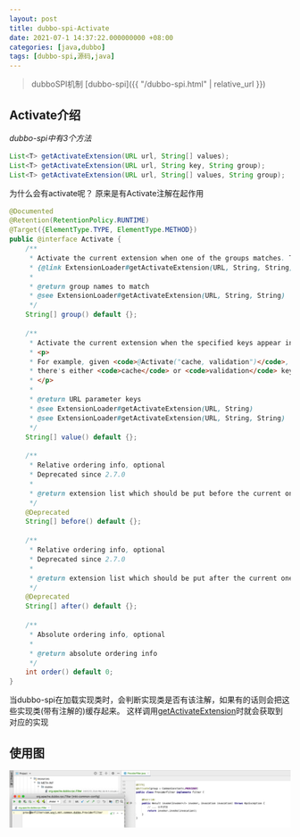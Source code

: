 ```yaml
---
layout: post
title: dubbo-spi-Activate
date: 2021-07-1 14:37:22.000000000 +08:00
categories: [java,dubbo]
tags: [dubbo-spi,源码,java]
---
```


> dubboSPI机制 [dubbo-spi]({{ "/dubbo-spi.html" | relative_url }})

## Activate介绍 

<i id="dubbo-spi中有3个方法">dubbo-spi中有3个方法</i>
```java
List<T> getActivateExtension(URL url, String[] values);
List<T> getActivateExtension(URL url, String key, String group);
List<T> getActivateExtension(URL url, String[] values, String group);
```

为什么会有activate呢？
原来是有Activate注解在起作用

```java
@Documented
@Retention(RetentionPolicy.RUNTIME)
@Target({ElementType.TYPE, ElementType.METHOD})
public @interface Activate {
    /**
     * Activate the current extension when one of the groups matches. The group passed into
     * {@link ExtensionLoader#getActivateExtension(URL, String, String)} will be used for matching.
     *
     * @return group names to match
     * @see ExtensionLoader#getActivateExtension(URL, String, String)
     */
    String[] group() default {};

    /**
     * Activate the current extension when the specified keys appear in the URL's parameters.
     * <p>
     * For example, given <code>@Activate("cache, validation")</code>, the current extension will be return only when
     * there's either <code>cache</code> or <code>validation</code> key appeared in the URL's parameters.
     * </p>
     *
     * @return URL parameter keys
     * @see ExtensionLoader#getActivateExtension(URL, String)
     * @see ExtensionLoader#getActivateExtension(URL, String, String)
     */
    String[] value() default {};

    /**
     * Relative ordering info, optional
     * Deprecated since 2.7.0
     *
     * @return extension list which should be put before the current one
     */
    @Deprecated
    String[] before() default {};

    /**
     * Relative ordering info, optional
     * Deprecated since 2.7.0
     *
     * @return extension list which should be put after the current one
     */
    @Deprecated
    String[] after() default {};

    /**
     * Absolute ordering info, optional
     *
     * @return absolute ordering info
     */
    int order() default 0;
}
```

当dubbo-spi在加载实现类时，会判断实现类是否有该注解，如果有的话则会把这些实现类(带有注解的)缓存起来。
这样调用[getActivateExtension](#dubbo-spi中有3个方法)时就会获取到对应的实现

## 使用图
![配置图](/assets/images/posts/2021/07/dubbo-filter.png)